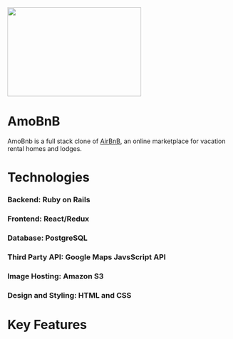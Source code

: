 <img width="300" height="200" src="https://raw.githubusercontent.com/echin522/amoGuS/main/app/assets/images/amogus_logo.png" >

# AmoBnB 

AmoBnb is a full stack clone of [AirBnB](https://www.airbnb.com/), an online marketplace for vacation rental homes and lodges.

# Technologies

### Backend: Ruby on Rails
### Frontend: React/Redux
### Database: PostgreSQL
### Third Party API: Google Maps JavsScript API
### Image Hosting: Amazon S3
### Design and Styling: HTML and CSS  

# Key Features
